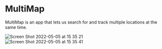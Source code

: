 # MultiMap
MultiMap is an app that lets us search for and track multiple locations at the same time.

![Screen Shot 2022-05-05 at 15 35 21](https://user-images.githubusercontent.com/68782413/166938416-2f84464a-632c-4551-8cdd-0bb89731f0c4.png)
![Screen Shot 2022-05-05 at 15 35 41](https://user-images.githubusercontent.com/68782413/166938426-f8ffc8ec-af94-471e-8049-50a9fd47c892.png)
